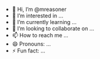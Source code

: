 - 👋 Hi, I’m @mreasoner
- 👀 I’m interested in ...
- 🌱 I’m currently learning ...
- 💞️ I’m looking to collaborate on ...
- 📫 How to reach me ...
- 😄 Pronouns: ...
- ⚡ Fun fact: ...

<!---
mreasoner/mreasoner is a ✨ special ✨ repository because its `README.md` (this file) appears on your GitHub profile.
You can click the Preview link to take a look at your changes.
--->

